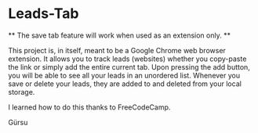 # Leads-Tab
** The save tab feature will work when used as an extension only. ** 


This project is, in itself, meant to be a Google Chrome web browser extension. It allows you to track leads (websites) whether you copy-paste the link or simply add the entire current tab. Upon pressing the add button, you will be able to see all your leads in an unordered list. Whenever you save or delete your leads, they are added to and deleted from your local storage.

I learned how to do this thanks to FreeCodeCamp.

Gürsu